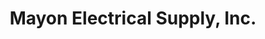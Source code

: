 ---
title: "Mayon Electrical Supply, Inc."
url: /manila/mayon-electrical-supply-inc/
shop: electrical
---